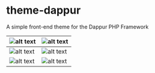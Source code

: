 # theme-dappur
A simple front-end theme for the Dappur PHP Framework

![alt text][s1] | ![alt text][s2]
--------------- | ---------------
![alt text][s3] | ![alt text][s4]
![alt text][s5] | ![alt text][s6]

[s1]: https://cdn.rawgit.com/dappur/theme-dappur/16fa4805/screenshots/1.png "Home Page"
[s2]: https://cdn.rawgit.com/dappur/theme-dappur/16fa4805/screenshots/2.png "Blog Page 1"
[s3]: https://cdn.rawgit.com/dappur/theme-dappur/16fa4805/screenshots/3.png "Blog Page 2"
[s4]: https://cdn.rawgit.com/dappur/theme-dappur/16fa4805/screenshots/4.png "Contact"
[s5]: https://cdn.rawgit.com/dappur/theme-dappur/16fa4805/screenshots/5.png "Login"
[s6]: https://cdn.rawgit.com/dappur/theme-dappur/16fa4805/screenshots/6.png "Registration"
